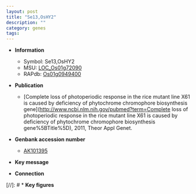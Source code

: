 ```yaml
---
layout: post
title: "Se13,OsHY2"
description: ""
category: genes
tags: 
---
```


* **Information**  
    + Symbol: Se13,OsHY2  
    + MSU: [LOC_Os01g72090](http://rice.uga.edu/cgi-bin/ORF_infopage.cgi?orf=LOC_Os01g72090)  
    + RAPdb: [Os01g0949400](http://rapdb.dna.affrc.go.jp/viewer/gbrowse_details/irgsp1?name=Os01g0949400)  

* **Publication**  
    + [Complete loss of photoperiodic response in the rice mutant line X61 is caused by deficiency of phytochrome chromophore biosynthesis gene](http://www.ncbi.nlm.nih.gov/pubmed?term=Complete loss of photoperiodic response in the rice mutant line X61 is caused by deficiency of phytochrome chromophore biosynthesis gene%5BTitle%5D), 2011, Theor Appl Genet.

* **Genbank accession number**  
    + [AK101395](http://www.ncbi.nlm.nih.gov/nuccore/AK101395)

* **Key message**  

* **Connection**  

[//]: # * **Key figures**  


